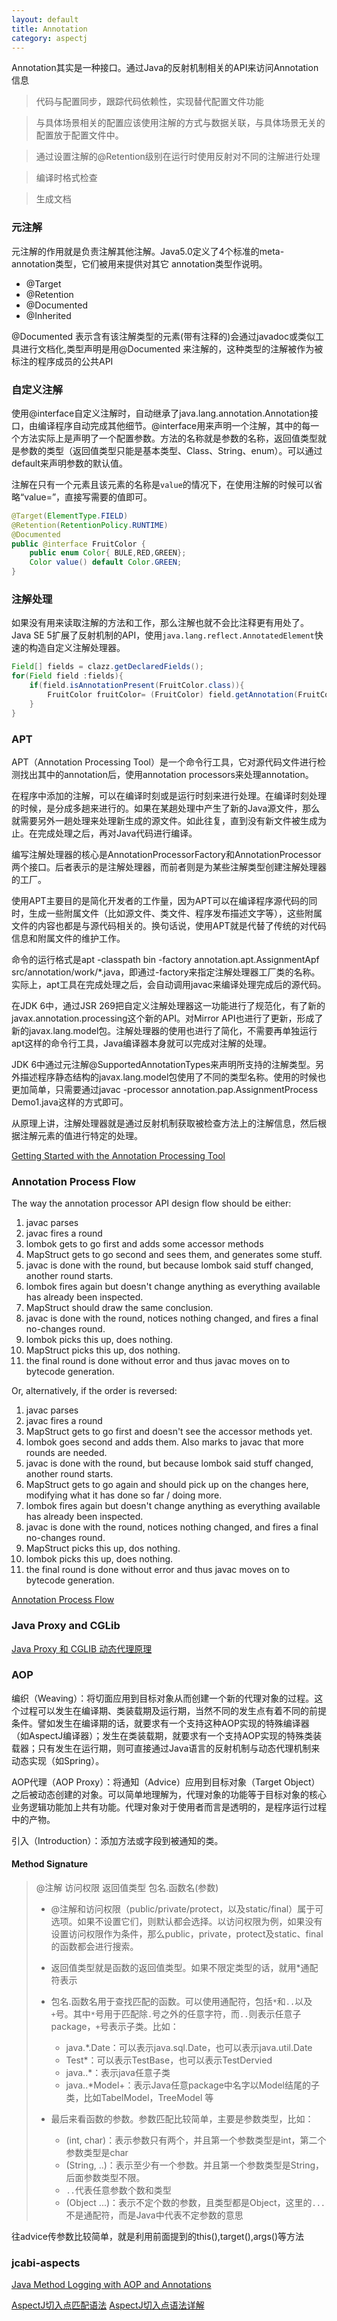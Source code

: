```yaml
---
layout: default
title: Annotation
category: aspectj
---
```


Annotation其实是一种接口。通过Java的反射机制相关的API来访问Annotation信息

>代码与配置同步，跟踪代码依赖性，实现替代配置文件功能

>与具体场景相关的配置应该使用注解的方式与数据关联，与具体场景无关的配置放于配置文件中。

>通过设置注解的@Retention级别在运行时使用反射对不同的注解进行处理

>编译时格式检查

>生成文档


### 元注解

元注解的作用就是负责注解其他注解。Java5.0定义了4个标准的meta-annotation类型，它们被用来提供对其它 annotation类型作说明。

* @Target
* @Retention
* @Documented
* @Inherited

@Documented 表示含有该注解类型的元素(带有注释的)会通过javadoc或类似工具进行文档化,类型声明是用@Documented 来注解的，这种类型的注解被作为被标注的程序成员的公共API

### 自定义注解

使用@interface自定义注解时，自动继承了java.lang.annotation.Annotation接口，由编译程序自动完成其他细节。@interface用来声明一个注解，其中的每一个方法实际上是声明了一个配置参数。方法的名称就是参数的名称，返回值类型就是参数的类型（返回值类型只能是基本类型、Class、String、enum）。可以通过default来声明参数的默认值。

注解在只有一个元素且该元素的名称是`value`的情况下，在使用注解的时候可以省略“value=”，直接写需要的值即可。

```java
@Target(ElementType.FIELD)
@Retention(RetentionPolicy.RUNTIME)
@Documented
public @interface FruitColor {
    public enum Color{ BULE,RED,GREEN};
    Color value() default Color.GREEN;
}
```

### 注解处理

如果没有用来读取注解的方法和工作，那么注解也就不会比注释更有用处了。Java SE 5扩展了反射机制的API，使用`java.lang.reflect.AnnotatedElement`快速的构造自定义注解处理器。

```java
Field[] fields = clazz.getDeclaredFields();
for(Field field :fields){
	if(field.isAnnotationPresent(FruitColor.class)){ 
		FruitColor fruitColor= (FruitColor) field.getAnnotation(FruitColor.class);           
	}
}
```

### APT
APT（Annotation Processing Tool）是一个命令行工具，它对源代码文件进行检测找出其中的annotation后，使用annotation processors来处理annotation。

在程序中添加的注解，可以在编译时刻或是运行时刻来进行处理。在编译时刻处理的时候，是分成多趟来进行的。如果在某趟处理中产生了新的Java源文件，那么就需要另外一趟处理来处理新生成的源文件。如此往复，直到没有新文件被生成为止。在完成处理之后，再对Java代码进行编译。

编写注解处理器的核心是AnnotationProcessorFactory和AnnotationProcessor两个接口。后者表示的是注解处理器，而前者则是为某些注解类型创建注解处理器的工厂。

使用APT主要目的是简化开发者的工作量，因为APT可以在编译程序源代码的同时，生成一些附属文件（比如源文件、类文件、程序发布描述文字等），这些附属文件的内容也都是与源代码相关的。换句话说，使用APT就是代替了传统的对代码信息和附属文件的维护工作。

命令的运行格式是apt -classpath bin -factory annotation.apt.AssignmentApf src/annotation/work/*.java，即通过-factory来指定注解处理器工厂类的名称。实际上，apt工具在完成处理之后，会自动调用javac来编译处理完成后的源代码。

在JDK 6中，通过JSR 269把自定义注解处理器这一功能进行了规范化，有了新的javax.annotation.processing这个新的API。对Mirror API也进行了更新，形成了新的javax.lang.model包。注解处理器的使用也进行了简化，不需要再单独运行apt这样的命令行工具，Java编译器本身就可以完成对注解的处理。

JDK 6中通过元注解@SupportedAnnotationTypes来声明所支持的注解类型。另外描述程序静态结构的javax.lang.model包使用了不同的类型名称。使用的时候也更加简单，只需要通过javac -processor annotation.pap.AssignmentProcess Demo1.java这样的方式即可。

从原理上讲，注解处理器就是通过反射机制获取被检查方法上的注解信息，然后根据注解元素的值进行特定的处理。

[Getting Started with the Annotation Processing Tool](https://docs.oracle.com/javase/7/docs/technotes/guides/apt/GettingStarted.html)

### Annotation Process Flow

The way the annotation processor API design flow should be either:

1. javac parses
1. javac fires a round
1. lombok gets to go first and adds some accessor methods
1. MapStruct gets to go second and sees them, and generates some stuff.
1. javac is done with the round, but because lombok said stuff changed, another round starts.
1. lombok fires again but doesn't change anything as everything available has already been inspected.
1. MapStruct should draw the same conclusion.
1. javac is done with the round, notices nothing changed, and fires a final no-changes round.
1. lombok picks this up, does nothing.
1. MapStruct picks this up, dos nothing.
1. the final round is done without error and thus javac moves on to bytecode generation.

Or, alternatively, if the order is reversed:

1. javac parses
1. javac fires a round
1. MapStruct gets to go first and doesn't see the accessor methods yet.
1. lombok goes second and adds them. Also marks to javac that more rounds are needed.
1. javac is done with the round, but because lombok said stuff changed, another round starts.
1. MapStruct gets to go again and should pick up on the changes here, modifying what it has done so far / doing more.
1. lombok fires again but doesn't change anything as everything available has already been inspected.
1. javac is done with the round, notices nothing changed, and fires a final no-changes round.
1. MapStruct picks this up, dos nothing.
1. lombok picks this up, does nothing.
1. the final round is done without error and thus javac moves on to bytecode generation.

[Annotation Process Flow](https://github.com/mapstruct/mapstruct/issues/510)

### Java Proxy and CGLib

[Java Proxy 和 CGLIB 动态代理原理](http://www.importnew.com/27772.html)

### AOP

编织（Weaving）：将切面应用到目标对象从而创建一个新的代理对象的过程。这个过程可以发生在编译期、类装载期及运行期，当然不同的发生点有着不同的前提条件。譬如发生在编译期的话，就要求有一个支持这种AOP实现的特殊编译器（如AspectJ编译器）；发生在类装载期，就要求有一个支持AOP实现的特殊类装载器；只有发生在运行期，则可直接通过Java语言的反射机制与动态代理机制来动态实现（如Spring）。

AOP代理（AOP Proxy）：将通知（Advice）应用到目标对象（Target Object）之后被动态创建的对象。可以简单地理解为，代理对象的功能等于目标对象的核心业务逻辑功能加上共有功能。代理对象对于使用者而言是透明的，是程序运行过程中的产物。

引入（Introduction）：添加方法或字段到被通知的类。


#### Method Signature

> @注解 访问权限 返回值类型 包名.函数名(参数) 
> 
> * @注解和访问权限（public/private/protect，以及static/final）属于可选项。如果不设置它们，则默认都会选择。以访问权限为例，如果没有设置访问权限作为条件，那么public，private，protect及static、final的函数都会进行搜索。  
> 
> * 返回值类型就是函数的返回值类型。如果不限定类型的话，就用*通配符表示  
> * 包名.函数名用于查找匹配的函数。可以使用通配符，包括`*`和`..`以及`+`号。其中`*`号用于匹配除`.`号之外的任意字符，而`..`则表示任意子package，`+`号表示子类。比如：
> 	* java.*.Date：可以表示java.sql.Date，也可以表示java.util.Date  
>   * Test*：可以表示TestBase，也可以表示TestDervied  
>   * java..*：表示java任意子类  
>   * java..*Model+：表示Java任意package中名字以Model结尾的子类，比如TabelModel，TreeModel 等  
> * 最后来看函数的参数。参数匹配比较简单，主要是参数类型，比如：  
>     * (int, char)：表示参数只有两个，并且第一个参数类型是int，第二个参数类型是char  
>     * (String, ..)：表示至少有一个参数。并且第一个参数类型是String，后面参数类型不限。  
>     * `..`代表任意参数个数和类型  
>     * (Object ...)：表示不定个数的参数，且类型都是Object，这里的`...`不是通配符，而是Java中代表不定参数的意思  
> 

往advice传参数比较简单，就是利用前面提到的this(),target(),args()等方法


### jcabi-aspects

[Java Method Logging with AOP and Annotations](https://www.yegor256.com/2014/06/01/aop-aspectj-java-method-logging.html)

[AspectJ切入点匹配语法](https://github.com/doc-spring/AspectJ)
[AspectJ切入点语法详解](https://www.mekau.com/4880.html)